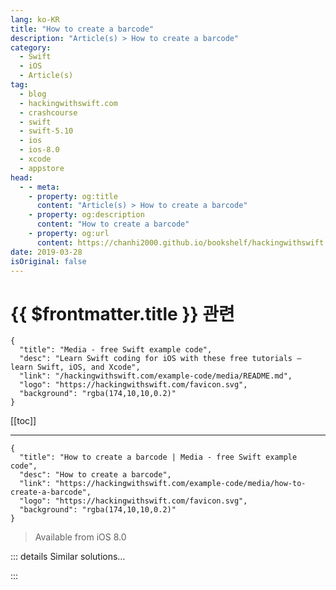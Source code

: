```yaml
---
lang: ko-KR
title: "How to create a barcode"
description: "Article(s) > How to create a barcode"
category:
  - Swift
  - iOS
  - Article(s)
tag: 
  - blog
  - hackingwithswift.com
  - crashcourse
  - swift
  - swift-5.10
  - ios
  - ios-8.0
  - xcode
  - appstore
head:
  - - meta:
    - property: og:title
      content: "Article(s) > How to create a barcode"
    - property: og:description
      content: "How to create a barcode"
    - property: og:url
      content: https://chanhi2000.github.io/bookshelf/hackingwithswift.com/example-code/media/how-to-create-a-barcode.html
date: 2019-03-28
isOriginal: false
---
```


# {{ $frontmatter.title }} 관련

```component VPCard
{
  "title": "Media - free Swift example code",
  "desc": "Learn Swift coding for iOS with these free tutorials – learn Swift, iOS, and Xcode",
  "link": "/hackingwithswift.com/example-code/media/README.md",
  "logo": "https://hackingwithswift.com/favicon.svg",
  "background": "rgba(174,10,10,0.2)"
}
```

[[toc]]

---

```component VPCard
{
  "title": "How to create a barcode | Media - free Swift example code",
  "desc": "How to create a barcode",
  "link": "https://hackingwithswift.com/example-code/media/how-to-create-a-barcode",
  "logo": "https://hackingwithswift.com/favicon.svg",
  "background": "rgba(174,10,10,0.2)"
}
```

> Available from iOS 8.0

<!-- TODO: 작성 -->

<!-- 
You can generate a string into a traditional barcode using iOS using Core Image, but you should make sure and convert your input string to a `Data` using `String.Encoding.ascii` to ensure compatibility. Here's a function you can use that wraps it all up neatly, including scaling up the barcode so it's a bit bigger:

```swift
func generateBarcode(from string: String) -> UIImage? {
    let data = string.data(using: String.Encoding.ascii)

    if let filter = CIFilter(name: "CICode128BarcodeGenerator") {
        filter.setValue(data, forKey: "inputMessage")
        let transform = CGAffineTransform(scaleX: 3, y: 3)

        if let output = filter.outputImage?.transformed(by: transform) {
            return UIImage(ciImage: output)
        }
    }

    return nil
}
```

With that method in place, you can now write code like this:

```swift
let image = generateBarcode(from: "Hacking with Swift")
```

-->

::: details Similar solutions…

<!--
/example-code/media/how-to-create-a-pdf417-barcode">How to create a PDF417 barcode 
/example-code/media/how-to-scan-a-barcode">How to scan a barcode 
/example-code/uikit/how-to-create-live-playgrounds-in-xcode">How to create live playgrounds in Xcode 
/example-code/games/how-to-create-a-random-terrain-tile-map-using-sktilemapnode-and-gkperlinnoisesource">How to create a random terrain tile map using SKTileMapNode and GKPerlinNoiseSource 
/quick-start/swiftui/swiftui-tips-and-tricks">SwiftUI tips and tricks</a>
-->

:::

